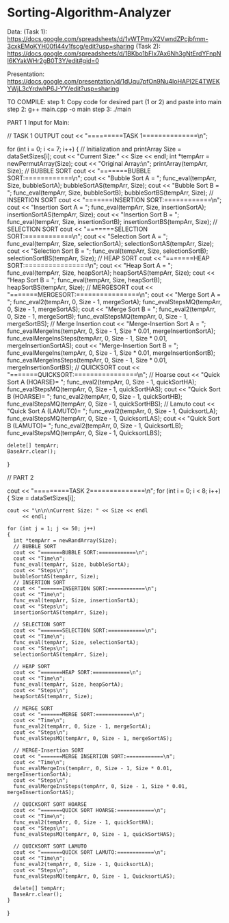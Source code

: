 # Sorting-Algorithm-Analyzer

Data:
(Task 1):
https://docs.google.com/spreadsheets/d/1vWTPmyX2VwndZPcjbfmm-3cxkEMoKYH00fI44v1fscg/edit?usp=sharing
(Task 2):
https://docs.google.com/spreadsheets/d/1BKbo1bFIx7Ax6Nh3gNtErdYFnpNI6KYakWHr2gB0T3Y/edit#gid=0

Presentation:
https://docs.google.com/presentation/d/1dUqu7pfOn9Nu4loHAPI2E4TWEKYWjL3cYrdwhP6J-YY/edit?usp=sharing

TO COMPILE:
step 1: Copy code for desired part (1 or 2) and paste into main
step 2: g++ main.cpp -o main
step 3: ./main

PART 1 Input for Main: 


  // TASK 1 OUTPUT
  cout << "=========TASK 1==============\n";

  for (int i = 0; i <= 7; i++)
  {
    // Initialization and printArray
    Size = dataSetSizes[i];
    cout << "Current Size:" << Size << endl;
    int *tempArr = newPermutArray(Size);
    cout << "Original Array:\n";
    printArray(tempArr, Size);
    // BUBBLE SORT
    cout << "=======BUBBLE SORT:============\n";
    cout << "Bubble Sort A = ";
    func_eval(tempArr, Size, bubbleSortA);
    bubbleSortAS(tempArr, Size);
    cout << "Bubble Sort B = ";
    func_eval(tempArr, Size, bubbleSortB);
    bubbleSortBS(tempArr, Size);
    // INSERTION SORT
    cout << "=======INSERTION SORT:============\n";
    cout << "Insertion Sort A = ";
    func_eval(tempArr, Size, insertionSortA);
    insertionSortAS(tempArr, Size);
    cout << "Insertion Sort B = ";
    func_eval(tempArr, Size, insertionSortB);
    insertionSortBS(tempArr, Size);
    // SELECTION SORT
    cout << "=======SELECTION SORT:============\n";
    cout << "Selection Sort A = ";
    func_eval(tempArr, Size, selectionSortA);
    selectionSortAS(tempArr, Size);
    cout << "Selection Sort B = ";
    func_eval(tempArr, Size, selectionSortB);
    selectionSortBS(tempArr, Size);
    // HEAP SORT
    cout << "=======HEAP SORT:================\n";
    cout << "Heap Sort A = ";
    func_eval(tempArr, Size, heapSortA);
    heapSortAS(tempArr, Size);
    cout << "Heap Sort B = ";
    func_eval(tempArr, Size, heapSortB);
    heapSortBS(tempArr, Size);
    // MERGESORT
    cout << "=======MERGESORT:================\n";
    cout << "Merge Sort A = ";
    func_eval2(tempArr, 0, Size - 1, mergeSortA);
    func_evalStepsMQ(tempArr, 0, Size - 1, mergeSortAS);
    cout << "Merge Sort B = ";
    func_eval2(tempArr, 0, Size - 1, mergeSortB);
    func_evalStepsMQ(tempArr, 0, Size - 1, mergeSortBS);
    // Merge Insertion
    cout << "Merge-Insertion Sort A = ";
    func_evalMergeIns(tempArr, 0, Size - 1, Size * 0.01, mergeInsertionSortA);
    func_evalMergeInsSteps(tempArr, 0, Size - 1, Size * 0.01, mergeInsertionSortAS);
    cout << "Merge-Insertion Sort B = ";
    func_evalMergeIns(tempArr, 0, Size - 1, Size * 0.01, mergeInsertionSortB);
    func_evalMergeInsSteps(tempArr, 0, Size - 1, Size * 0.01, mergeInsertionSortBS);
    // QUICKSORT
    cout << "=======QUICKSORT:================\n";
    // Hoarse
    cout << "Quick Sort A (HOARSE)= ";
    func_eval2(tempArr, 0, Size - 1, quickSortHA);
    func_evalStepsMQ(tempArr, 0, Size - 1, quickSortHAS);
    cout << "Quick Sort B (HOARSE)= ";
    func_eval2(tempArr, 0, Size - 1, quickSortHB);
    func_evalStepsMQ(tempArr, 0, Size - 1, quickSortHBS);
    //  Lamuto
    cout << "Quick Sort A (LAMUTO)= ";
    func_eval2(tempArr, 0, Size - 1, QuicksortLA);
    func_evalStepsMQ(tempArr, 0, Size - 1, QuicksortLAS);
    cout << "Quick Sort B (LAMUTO)= ";
    func_eval2(tempArr, 0, Size - 1, QuicksortLB);
    func_evalStepsMQ(tempArr, 0, Size - 1, QuicksortLBS);

    delete[] tempArr;
    BaseArr.clear();
  }

// PART 2 

  cout << "=========TASK 2==============\n";
  for (int i = 0; i < 8; i++)
  {
    Size = dataSetSizes[i];

    cout << "\n\n\nCurrent Size: " << Size << endl
         << endl;

    for (int j = 1; j <= 50; j++)
    {
      int *tempArr = newRandArray(Size);
      // BUBBLE SORT
      cout << "=======BUBBLE SORT:============\n";
      cout << "Time\n";
      func_eval(tempArr, Size, bubbleSortA);
      cout << "Steps\n";
      bubbleSortAS(tempArr, Size);
      // INSERTION SORT
      cout << "=======INSERTION SORT:============\n";
      cout << "Time\n";
      func_eval(tempArr, Size, insertionSortA);
      cout << "Steps\n";
      insertionSortAS(tempArr, Size);

      // SELECTION SORT
      cout << "=======SELECTION SORT:============\n";
      cout << "Time\n";
      func_eval(tempArr, Size, selectionSortA);
      cout << "Steps\n";
      selectionSortAS(tempArr, Size);

      // HEAP SORT
      cout << "=======HEAP SORT:============\n";
      cout << "Time\n";
      func_eval(tempArr, Size, heapSortA);
      cout << "Steps\n";
      heapSortAS(tempArr, Size);

      // MERGE SORT
      cout << "=======MERGE SORT:============\n";
      cout << "Time\n";
      func_eval2(tempArr, 0, Size - 1, mergeSortA);
      cout << "Steps\n";
      func_evalStepsMQ(tempArr, 0, Size - 1, mergeSortAS);

      // MERGE-Insertion SORT
      cout << "=======MERGE INSERTION SORT:============\n";
      cout << "Time\n";
      func_evalMergeIns(tempArr, 0, Size - 1, Size * 0.01, mergeInsertionSortA);
      cout << "Steps\n";
      func_evalMergeInsSteps(tempArr, 0, Size - 1, Size * 0.01, mergeInsertionSortAS);

      // QUICKSORT SORT HOARSE
      cout << "=======QUICK SORT HOARSE:============\n";
      cout << "Time\n";
      func_eval2(tempArr, 0, Size - 1, quickSortHA);
      cout << "Steps\n";
      func_evalStepsMQ(tempArr, 0, Size - 1, quickSortHAS);

      // QUICKSORT SORT LAMUTO
      cout << "=======QUICK SORT LAMUTO:============\n";
      cout << "Time\n";
      func_eval2(tempArr, 0, Size - 1, QuicksortLA);
      cout << "Steps\n";
      func_evalStepsMQ(tempArr, 0, Size - 1, QuicksortLAS);

      delete[] tempArr;
      BaseArr.clear();
    }
  }
